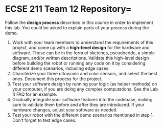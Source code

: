 # ECSE 211 Team 12 Repository=

Follow the **design process** described in this course in order to implement this lab.
You could be asked to explain parts of your process during the demo.

1. Work with your team members to understand the requirements of this project,
   and come up with a **high-level design** for the hardware and software.
   These can be in the form of sketches, pseudocode, a simple diagram, and/or written descriptions.
   Validate this high-level design before building the robot or running any code on it by considering different demo scenarios,
   including edge cases.
2. Charcterize your three ultrasonic and color sensors, and select the best ones. Document this process for the project.
3. Test your software design by running your logic (as helper methods) on your computer, if you are doing any complex computations.
   See the Lab 4 FAQ for an example.
4. Gradually integrate your software features into the codebase, making sure to validate them before and after they are introduced.
   If your hardware changes, adjust your software as needed.
5. Test your robot with the different demo scenarios mentioned in step 1. Don't forget to test edge cases.
